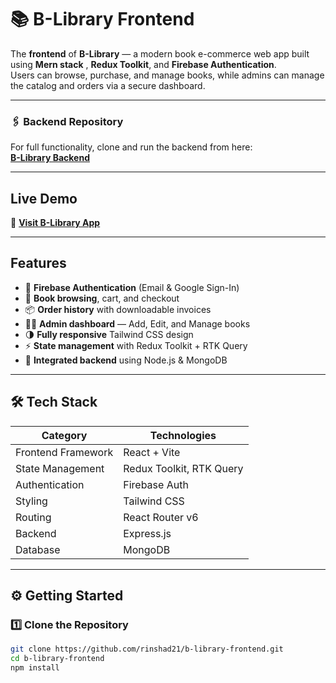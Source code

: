 # 📚 B-Library Frontend

The **frontend** of **B-Library** — a modern book e-commerce web app built using **Mern stack** , **Redux Toolkit**, and **Firebase Authentication**.  
Users can browse, purchase, and manage books, while admins can manage the catalog and orders via a secure dashboard.

---

### 🖇️ Backend Repository  
For full functionality, clone and run the backend from here:  
 [**B-Library Backend**](https://github.com/rinshad21/B-library-backend)

---

##  Live Demo  
🔗 [**Visit B-Library App**](https://b-library.vercel.app/)

---

## Features  

- 🔐 **Firebase Authentication** (Email & Google Sign-In)  
- 🛒 **Book browsing**, cart, and checkout  
- 📦 **Order history** with downloadable invoices  
- 🧑‍💼 **Admin dashboard** — Add, Edit, and Manage books  
- 🌗 **Fully responsive** Tailwind CSS design  
- ⚡ **State management** with Redux Toolkit + RTK Query  
- 💾 **Integrated backend** using Node.js & MongoDB  

---

## 🛠️ Tech Stack  

| Category | Technologies |
|-----------|---------------|
| Frontend Framework | React + Vite |
| State Management | Redux Toolkit, RTK Query |
| Authentication | Firebase Auth |
| Styling | Tailwind CSS |
| Routing | React Router v6 |
| Backend | Express.js |
| Database | MongoDB |

---

## ⚙️ Getting Started  

### 1️⃣ Clone the Repository  
```bash
git clone https://github.com/rinshad21/b-library-frontend.git
cd b-library-frontend
npm install
